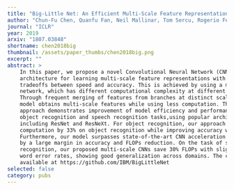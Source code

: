 ```yaml
---
title: "Big-Little Net: An Efficient Multi-Scale Feature Representation for Visual and Speech Recognition"
author: "Chun-Fu Chen, Quanfu Fan, Neil Mallinar, Tom Sercu, Rogerio Feris"
journal: "ICLR"
year: 2019
arxiv: "1807.03848"
shortname: chen2018big
thumbnail: /assets/paper_thumbs/chen2018big.png
excerpt: ""
abstract: >
    In this paper, we propose a novel Convolutional Neural Network (CNN)
    architecture for learning multi-scale feature representations with good
    tradeoffs between speed and accuracy. This is achieved by using a multi-branch
    network, which has different computational complexity at different branches.
    Through frequent merging of features from branches at distinct scales, our
    model obtains multi-scale features while using less computation. The proposed
    approach demonstrates improvement of model efficiency and performance on both
    object recognition and speech recognition tasks,using popular architectures
    including ResNet and ResNeXt. For object recognition, our approach reduces
    computation by 33% on object recognition while improving accuracy with 0.9%.
    Furthermore, our model surpasses state-of-the-art CNN acceleration approaches
    by a large margin in accuracy and FLOPs reduction. On the task of speech
    recognition, our proposed multi-scale CNNs save 30% FLOPs with slightly better
    word error rates, showing good generalization across domains. The codes are
    available at https://github.com/IBM/BigLittleNet
selected: false
category: pubs
---
```

